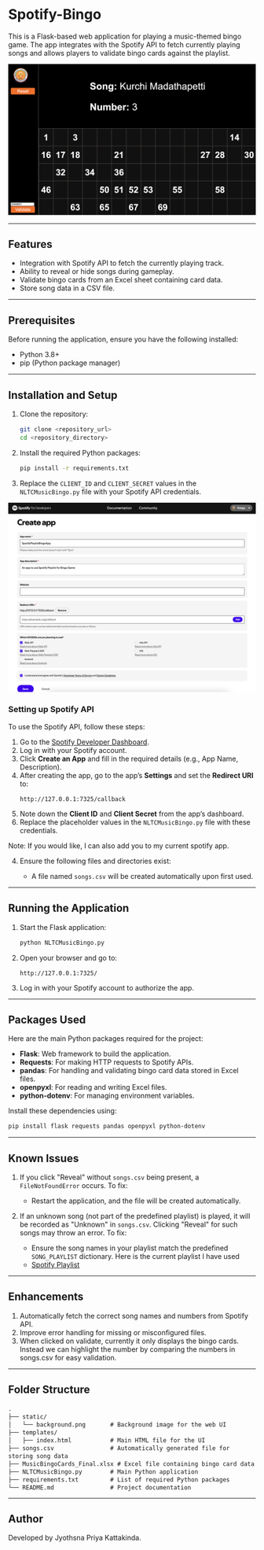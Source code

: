 # Spotify-Bingo

This is a Flask-based web application for playing a music-themed bingo game. The app integrates with the Spotify API to fetch currently playing songs and allows players to validate bingo cards against the playlist.

![Bingo Screen During a Game](screenshots/screen-bingoscreen.png)

---

## Features

- Integration with Spotify API to fetch the currently playing track.
- Ability to reveal or hide songs during gameplay.
- Validate bingo cards from an Excel sheet containing card data.
- Store song data in a CSV file.

---

## Prerequisites

Before running the application, ensure you have the following installed:

- Python 3.8+
- pip (Python package manager)

---

## Installation and Setup

1. Clone the repository:

   ```bash
   git clone <repository_url>
   cd <repository_directory>
   ```

2. Install the required Python packages:

   ```bash
   pip install -r requirements.txt
   ```

3. Replace the `CLIENT_ID` and `CLIENT_SECRET` values in the `NLTCMusicBingo.py` file with your Spotify API credentials.

![Spotify App Setup](screenshots/screen-spotifyapp.png)

   ### Setting up Spotify API

   To use the Spotify API, follow these steps:

   1. Go to the [Spotify Developer Dashboard](https://developer.spotify.com/dashboard/).
   2. Log in with your Spotify account.
   3. Click **Create an App** and fill in the required details (e.g., App Name, Description).
   4. After creating the app, go to the app’s **Settings** and set the **Redirect URI** to:
      ```
      http://127.0.0.1:7325/callback
      ```
   5. Note down the **Client ID** and **Client Secret** from the app’s dashboard.
   6. Replace the placeholder values in the `NLTCMusicBingo.py` file with these credentials.

Note: If you would like, I can also add you to my current spotify app.

4. Ensure the following files and directories exist:

   - A file named `songs.csv` will be created automatically upon first used.

---

## Running the Application

1. Start the Flask application:

   ```bash
   python NLTCMusicBingo.py
   ```

2. Open your browser and go to:

   ```
   http://127.0.0.1:7325/
   ```

3. Log in with your Spotify account to authorize the app.

---

## Packages Used

Here are the main Python packages required for the project:

- **Flask**: Web framework to build the application.
- **Requests**: For making HTTP requests to Spotify APIs.
- **pandas**: For handling and validating bingo card data stored in Excel files.
- **openpyxl**: For reading and writing Excel files.
- **python-dotenv**: For managing environment variables.

Install these dependencies using:

```bash
pip install flask requests pandas openpyxl python-dotenv
```

---

## Known Issues

1. If you click "Reveal" without `songs.csv` being present, a `FileNotFoundError` occurs. To fix:

   - Restart the application, and the file will be created automatically.

2. If an unknown song (not part of the predefined playlist) is played, it will be recorded as "Unknown" in `songs.csv`. Clicking "Reveal" for such songs may throw an error. To fix:

   - Ensure the song names in your playlist match the predefined `SONG_PLAYLIST` dictionary. Here is the current playlist I have used
   - [Spotify Playlist](https://open.spotify.com/playlist/6j841osP77MzMGzpOOVHTs?si=LH4Jrku5TUKb0GPIQdTGGQ)

---

## Enhancements

1. Automatically fetch the correct song names and numbers from Spotify API.
2. Improve error handling for missing or misconfigured files.
3. When clicked on validate, currently it only displays the bingo cards. Instead we can highlight the number by comparing the numbers in songs.csv for easy validation.

---

## Folder Structure

```
.
├── static/
│   └── background.png       # Background image for the web UI
├── templates/
│   ├── index.html           # Main HTML file for the UI
├── songs.csv                # Automatically generated file for storing song data
├── MusicBingoCards_Final.xlsx # Excel file containing bingo card data
├── NLTCMusicBingo.py        # Main Python application
├── requirements.txt         # List of required Python packages
└── README.md                # Project documentation
```

---


## Author

Developed by Jyothsna Priya Kattakinda.

